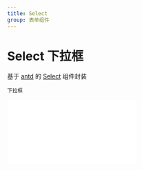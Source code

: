 ```yaml
---
title: Select
group: 表单组件
---
```


# Select 下拉框

基于 <a href="https://ant-design.antgroup.com/index-cn" target="_blank">antd</a> 的 <a href="https://ant-design.antgroup.com/components/select-cn" target="_blank">Select</a> 组件封装

<code src='./components/Select.tsx'>下拉框</code>

<embed src="./index.md#L16-L20"></embed>

